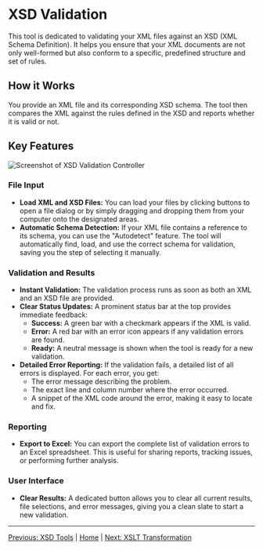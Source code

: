# XSD Validation

This tool is dedicated to validating your XML files against an XSD (XML Schema Definition). It helps you ensure that your XML documents are not only well-formed but also conform to a specific, predefined structure and set of rules.

## How it Works

You provide an XML file and its corresponding XSD schema. The tool then compares the XML against the rules defined in the XSD and reports whether it is valid or not.

## Key Features

![Screenshot of XSD Validation Controller](img/xsd-validation-controller.png)

### File Input
-   **Load XML and XSD Files:** You can load your files by clicking buttons to open a file dialog or by simply dragging and dropping them from your computer onto the designated areas.
-   **Automatic Schema Detection:** If your XML file contains a reference to its schema, you can use the "Autodetect" feature. The tool will automatically find, load, and use the correct schema for validation, saving you the step of selecting it manually.

### Validation and Results
-   **Instant Validation:** The validation process runs as soon as both an XML and an XSD file are provided.
-   **Clear Status Updates:** A prominent status bar at the top provides immediate feedback:
    -   **Success:** A green bar with a checkmark appears if the XML is valid.
    -   **Error:** A red bar with an error icon appears if any validation errors are found.
    -   **Ready:** A neutral message is shown when the tool is ready for a new validation.
-   **Detailed Error Reporting:** If the validation fails, a detailed list of all errors is displayed. For each error, you get:
    -   The error message describing the problem.
    -   The exact line and column number where the error occurred.
    -   A snippet of the XML code around the error, making it easy to locate and fix.

### Reporting
-   **Export to Excel:** You can export the complete list of validation errors to an Excel spreadsheet. This is useful for sharing reports, tracking issues, or performing further analysis.

### User Interface
-   **Clear Results:** A dedicated button allows you to clear all current results, file selections, and error messages, giving you a clean slate to start a new validation.

---

[Previous: XSD Tools](xsd-controller.md) | [Home](index.md) | [Next: XSLT Transformation](xslt-controller.md)
